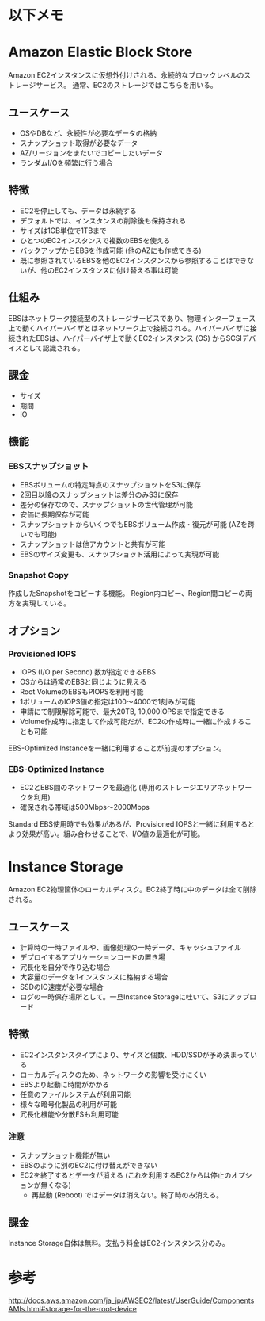 # 以下メモ


# Amazon Elastic Block Store

Amazon EC2インスタンスに仮想外付けされる、永続的なブロックレベルのストレージサービス。
通常、EC2のストレージではこちらを用いる。

## ユースケース

- OSやDBなど、永続性が必要なデータの格納
- スナップショット取得が必要なデータ
- AZ/リージョンをまたいでコピーしたいデータ
- ランダムI/Oを頻繁に行う場合

## 特徴

- EC2を停止しても、データは永続する
- デフォルトでは、インスタンスの削除後も保持される
- サイズは1GB単位で1TBまで
- ひとつのEC2インスタンスで複数のEBSを使える
- バックアップからEBSを作成可能 (他のAZにも作成できる)
- 既に参照されているEBSを他のEC2インスタンスから参照することはできないが、他のEC2インスタンスに付け替える事は可能

## 仕組み

EBSはネットワーク接続型のストレージサービスであり、物理インターフェース上で動くハイパーバイザとはネットワーク上で接続される。ハイパーバイザに接続されたEBSは、ハイパーバイザ上で動くEC2インスタンス (OS) からSCSIデバイスとして認識される。

## 課金

- サイズ
- 期間
- IO

## 機能

### EBSスナップショット

- EBSボリュームの特定時点のスナップショットをS3に保存
- 2回目以降のスナップショットは差分のみS3に保存
- 差分の保存なので、スナップショットの世代管理が可能
- 安価に長期保存が可能
- スナップショットからいくつでもEBSボリューム作成・復元が可能 (AZを跨いでも可能)
- スナップショットは他アカウントと共有が可能
- EBSのサイズ変更も、スナップショット活用によって実現が可能

### Snapshot Copy

作成したSnapshotをコピーする機能。
Region内コピー、Region間コピーの両方を実現している。

## オプション

### Provisioned IOPS

- IOPS (I/O per Second) 数が指定できるEBS
- OSからは通常のEBSと同じように見える
- Root VolumeのEBSもPIOPSを利用可能
- 1ボリュームのIOPS値の指定は100～4000で1刻みが可能
- 申請にて制限解除可能で、最大20TB, 10,000IOPSまで指定できる
- Volume作成時に指定して作成可能だが、EC2の作成時に一緒に作成することも可能

EBS-Optimized Instanceを一緒に利用することが前提のオプション。

### EBS-Optimized Instance

- EC2とEBS間のネットワークを最適化 (専用のストレージエリアネットワークを利用)
- 確保される帯域は500Mbps～2000Mbps

Standard EBS使用時でも効果があるが、Provisioned IOPSと一緒に利用するとより効果が高い。組み合わせることで、I/O値の最適化が可能。


# Instance Storage

Amazon EC2物理筐体のローカルディスク。EC2終了時に中のデータは全て削除される。

## ユースケース

- 計算時の一時ファイルや、画像処理の一時データ、キャッシュファイル
- デプロイするアプリケーションコードの置き場
- 冗長化を自分で作り込む場合
- 大容量のデータを1インスタンスに格納する場合
- SSDのIO速度が必要な場合
- ログの一時保存場所として。一旦Instance Storageに吐いて、S3にアップロード

## 特徴

- EC2インスタンスタイプにより、サイズと個数、HDD/SSDが予め決まっている
- ローカルディスクのため、ネットワークの影響を受けにくい
- EBSより起動に時間がかかる
- 任意のファイルシステムが利用可能
- 様々な暗号化製品の利用が可能
- 冗長化機能や分散FSも利用可能

### 注意

- スナップショット機能が無い
- EBSのように別のEC2に付け替えができない
- EC2を終了するとデータが消える (これを利用するEC2からは停止のオプションが無くなる)
  - 再起動 (Reboot) ではデータは消えない。終了時のみ消える。

## 課金

Instance Storage自体は無料。支払う料金はEC2インスタンス分のみ。

# 参考

http://docs.aws.amazon.com/ja_jp/AWSEC2/latest/UserGuide/ComponentsAMIs.html#storage-for-the-root-device
